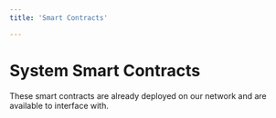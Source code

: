 ```yaml
---
title: 'Smart Contracts'

---
```


# System Smart Contracts

These smart contracts are already deployed on our network and are available to interface with.
